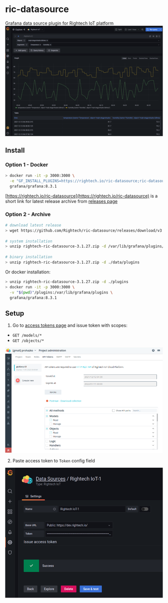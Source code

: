 # ric-datasource

Grafana data source plugin for Rightech IoT platform
![Rightech IoT Explore](https://raw.githubusercontent.com/Rightech/ric-datasource/master/docs/img/explore.png)

## Install
### Option 1 - Docker

```sh
> docker run -it -p 3000:3000 \
  -e "GF_INSTALL_PLUGINS=https://rightech.io/ric-datasource;ric-datasource" \
  grafana/grafana:8.3.1
```

[https://rightech.io/ric-datasource](https://rightech.io/ric-datasource) is a short link for latest release archive from [releases page](https://github.com/Rightech/ric-datasource/releases)

### Option 2 - Archive

```sh
# download latest release
> wget https://github.com/Rightech/ric-datasource/releases/download/v3.1.27/rightech-ric-datasource-3.1.27.zip

# system installation
> unzip rightech-ric-datasource-3.1.27.zip -d /var/lib/grafana/plugins/

# binary installation
> unzip rightech-ric-datasource-3.1.27.zip -d ./data/plugins
```

Or docker installation:
```sh
> unzip rightech-ric-datasource-3.1.27.zip -d ./plugins
> docker run -it -p 3000:3000 \
  -v "$(pwd)"/plugins:/var/lib/grafana/plugins \
  grafana/grafana:8.3.1
```

## Setup

1. Go to [access tokens page](https://dev.rightech.io/#?m=admin&v=tokens) and issue token with scopes:
 - `GET /models/*`
 - `GET /objects/*`

![Rightech IoT Access Scopes](https://raw.githubusercontent.com/Rightech/ric-datasource/master/src/img/scopes.png)

2. Paste access token to `Token` config field

![Rightech IoT Token Config](https://raw.githubusercontent.com/Rightech/ric-datasource/master/docs/img/config.png)

